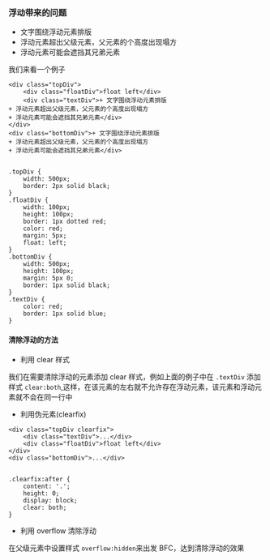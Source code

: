 ### 浮动带来的问题

+ 文字围绕浮动元素排版
+ 浮动元素超出父级元素，父元素的个高度出现塌方
+ 浮动元素可能会遮挡其兄弟元素

我们来看一个例子
```
<div class="topDiv">
    <div class="floatDiv">float left</div>
    <div class="textDiv">+ 文字围绕浮动元素排版
+ 浮动元素超出父级元素，父元素的个高度出现塌方
+ 浮动元素可能会遮挡其兄弟元素</div>
</div>
<div class="bottomDiv">+ 文字围绕浮动元素排版
+ 浮动元素超出父级元素，父元素的个高度出现塌方
+ 浮动元素可能会遮挡其兄弟元素</div>


.topDiv {
    width: 500px;
    border: 2px solid black;
}
.floatDiv {
    width: 100px;
    height: 100px;
    border: 1px dotted red;
    color: red;
    margin: 5px;
    float: left;
}
.bottomDiv {
    width: 500px;
    height: 100px;
    margin: 5px 0;
    border: 1px solid black;
}
.textDiv {
    color: red;
    border: 1px solid blue;
}
```

#### 清除浮动的方法

+ 利用 clear 样式

我们在需要清除浮动的元素添加 clear 样式，例如上面的例子中在 `.textDiv` 添加样式 `clear:both`,这样，在该元素的左右就不允许存在浮动元素，该元素和浮动元素就不会在同一行中

+ 利用伪元素(clearfix)

```
<div class="topDiv clearfix">
    <div class="textDiv">...</div>
    <div class="floatDiv">float left</div>
</div>
<div class="bottomDiv">...</div>


.clearfix:after {
    content: '.';
    height: 0;
    display: block;
    clear: both;
}
```

+ 利用 overflow 清除浮动

在父级元素中设置样式 `overflow:hidden`来出发 BFC，达到清除浮动的效果

















